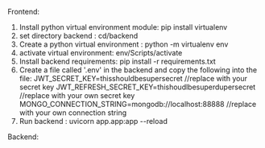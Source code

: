 Frontend:

1) Install python virtual environment module: pip install virtualenv
2) set directory backend : cd/backend
3) Create a python virtual environment : python -m virtualenv env
4) activate virtual environment: env/Scripts/activate
5) Install backend requirements: pip install -r requirements.txt
6) Create a file called '.env' in the backend and copy the following into the file: JWT_SECRET_KEY=thisshouldbesupersecret //replace with your secret key
JWT_REFRESH_SECRET_KEY=thishoudlbesuperdupersecret  //replace with your own secret key
MONGO_CONNECTION_STRING=mongodb://localhost:88888 //replace with your own connection string
7) Run backend : uvicorn app.app:app --reload

Backend:
